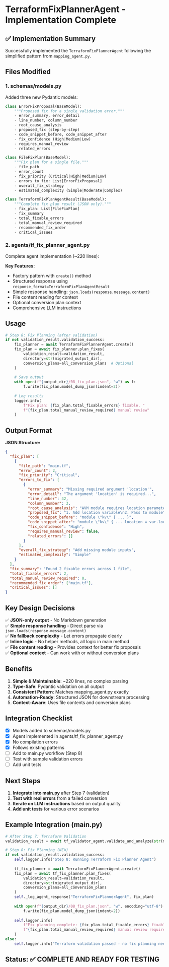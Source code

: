 # TerraformFixPlannerAgent - Implementation Complete

## ✅ Implementation Summary

Successfully implemented the `TerraformFixPlannerAgent` following the simplified pattern from `mapping_agent.py`.

## Files Modified

### 1. schemas/models.py
Added three new Pydantic models:

```python
class ErrorFixProposal(BaseModel):
    """Proposed fix for a single validation error."""
    - error_summary, error_detail
    - line_number, column_number
    - root_cause_analysis
    - proposed_fix (step-by-step)
    - code_snippet_before, code_snippet_after
    - fix_confidence (High|Medium|Low)
    - requires_manual_review
    - related_errors

class FileFixPlan(BaseModel):
    """Fix plan for a single file."""
    - file_path
    - error_count
    - fix_priority (Critical|High|Medium|Low)
    - errors_to_fix: List[ErrorFixProposal]
    - overall_fix_strategy
    - estimated_complexity (Simple|Moderate|Complex)

class TerraformFixPlanAgentResult(BaseModel):
    """Complete fix plan result (JSON only)."""
    - fix_plan: List[FileFixPlan]
    - fix_summary
    - total_fixable_errors
    - total_manual_review_required
    - recommended_fix_order
    - critical_issues
```

### 2. agents/tf_fix_planner_agent.py
Complete agent implementation (~220 lines):

**Key Features:**
- Factory pattern with `create()` method
- Structured response using `response_format=TerraformFixPlanAgentResult`
- Simple response handling: `json.loads(response.message.content)`
- File content reading for context
- Optional conversion plan context
- Comprehensive LLM instructions

## Usage

```python
# Step 8: Fix Planning (after validation)
if not validation_result.validation_success:
    fix_planner = await TerraformFixPlannerAgent.create()
    fix_plan = await fix_planner.plan_fixes(
        validation_result=validation_result,
        directory=str(migrated_output_dir),
        conversion_plans=all_conversion_plans  # Optional
    )
    
    # Save output
    with open(f"{output_dir}/08_fix_plan.json", "w") as f:
        f.write(fix_plan.model_dump_json(indent=2))
    
    # Log results
    logger.info(
        f"Fix plan: {fix_plan.total_fixable_errors} fixable, "
        f"{fix_plan.total_manual_review_required} manual review"
    )
```

## Output Format

**JSON Structure:**
```json
{
  "fix_plan": [
    {
      "file_path": "main.tf",
      "error_count": 2,
      "fix_priority": "Critical",
      "errors_to_fix": [
        {
          "error_summary": "Missing required argument 'location'",
          "error_detail": "The argument 'location' is required...",
          "line_number": 42,
          "column_number": 3,
          "root_cause_analysis": "AVM module requires location parameter...",
          "proposed_fix": "1. Add location variable\n2. Pass to module",
          "code_snippet_before": "module \"kv\" { ... }",
          "code_snippet_after": "module \"kv\" { ... location = var.location }",
          "fix_confidence": "High",
          "requires_manual_review": false,
          "related_errors": []
        }
      ],
      "overall_fix_strategy": "Add missing module inputs",
      "estimated_complexity": "Simple"
    }
  ],
  "fix_summary": "Found 2 fixable errors across 1 file",
  "total_fixable_errors": 2,
  "total_manual_review_required": 0,
  "recommended_fix_order": ["main.tf"],
  "critical_issues": []
}
```

## Key Design Decisions

✅ **JSON-only output** - No Markdown generation  
✅ **Simple response handling** - Direct parse via `json.loads(response.message.content)`  
✅ **No fallback complexity** - Let errors propagate clearly  
✅ **Inline logic** - No helper methods, all logic in main method  
✅ **File content reading** - Provides context for better fix proposals  
✅ **Optional context** - Can work with or without conversion plans  

## Benefits

1. **Simple & Maintainable**: ~220 lines, no complex parsing
2. **Type-Safe**: Pydantic validation on all output
3. **Consistent Pattern**: Matches mapping_agent.py exactly
4. **Automation-Ready**: Structured JSON for downstream processing
5. **Context-Aware**: Uses file contents and conversion plans

## Integration Checklist

- [x] Models added to schemas/models.py
- [x] Agent implemented in agents/tf_fix_planner_agent.py
- [x] No compilation errors
- [x] Follows existing patterns
- [ ] Add to main.py workflow (Step 8)
- [ ] Test with sample validation errors
- [ ] Add unit tests

## Next Steps

1. **Integrate into main.py** after Step 7 (validation)
2. **Test with real errors** from a failed conversion
3. **Iterate on LLM instructions** based on output quality
4. **Add unit tests** for various error scenarios

## Example Integration (main.py)

```python
# After Step 7: Terraform Validation
validation_result = await tf_validator_agent.validate_and_analyze(str(migrated_output_dir))

# Step 8: Fix Planning (NEW)
if not validation_result.validation_success:
    self.logger.info("Step 8: Running Terraform Fix Planner Agent")
    
    tf_fix_planner = await TerraformFixPlannerAgent.create()
    fix_plan = await tf_fix_planner.plan_fixes(
        validation_result=validation_result,
        directory=str(migrated_output_dir),
        conversion_plans=all_conversion_plans
    )
    self._log_agent_response("TerraformFixPlannerAgent", fix_plan)
    
    with open(f"{output_dir}/08_fix_plan.json", "w", encoding="utf-8") as f:
        f.write(fix_plan.model_dump_json(indent=2))
    
    self.logger.info(
        f"Fix planning complete: {fix_plan.total_fixable_errors} fixable, "
        f"{fix_plan.total_manual_review_required} manual review required"
    )
else:
    self.logger.info("Terraform validation passed - no fix planning needed")
```

## Status: ✅ COMPLETE AND READY FOR TESTING
